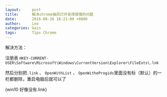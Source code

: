 ```yaml
---
layout:     post
title:      解决chrome抽风打开变得很慢的问题
date:       2016-08-26 18:21:00 +0800
author:     Leo
categories: Gain
tags:       Tips Chrome
---
```

解决方法：

注册表 `HKEY-CURRENT-USER\Software\Microsoft\Windows\CurrentVersion\Explorer\FileExts\.lnk`

然后分别把`.link` 、 `OpenWithList` 、 `OpenWitheProgids`里面没有标（默认）的一栏都删除，重启电脑后就可以了

(win10 好像没有.link)
